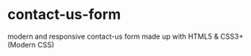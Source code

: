# contact-us-form
modern and responsive contact-us form made up with HTML5 &amp; CSS3+ (Modern CSS)
